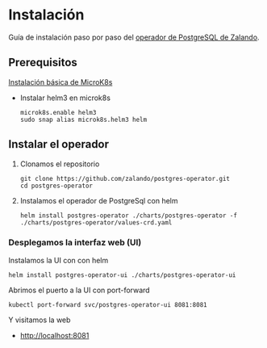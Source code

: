 # Instalación

Guía de instalación paso por paso del [operador de PostgreSQL de Zalando](https://github.com/zalando/postgres-operator).

## Prerequisitos

[Instalación básica de MicroK8s](../../Microk8s.md)

- Instalar helm3 en microk8s

    ```shell
    microk8s.enable helm3
    sudo snap alias microk8s.helm3 helm
    ```

## Instalar el operador

1. Clonamos el repositorio

    ```shell
    git clone https://github.com/zalando/postgres-operator.git
    cd postgres-operator
    ```

1. Instalamos el operador de PostgreSql con helm

    ```shell
    helm install postgres-operator ./charts/postgres-operator -f ./charts/postgres-operator/values-crd.yaml
    ```

### Desplegamos la interfaz web (UI)

Instalamos la UI con con helm

```shell
helm install postgres-operator-ui ./charts/postgres-operator-ui
```

Abrimos el puerto a la UI con port-forward

```shell
kubectl port-forward svc/postgres-operator-ui 8081:8081
```

Y visitamos la web

- <http://localhost:8081>
